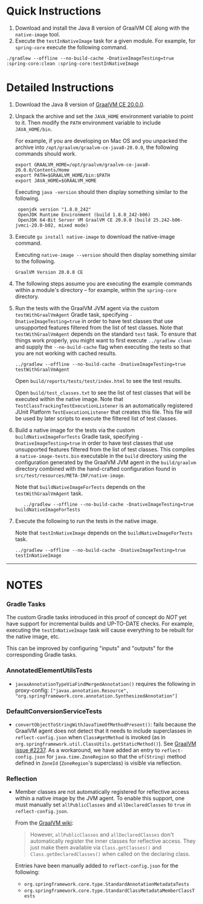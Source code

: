 # Quick Instructions

1. Download and install the Java 8 version of GraalVM CE along with the `native-image` tool.
2. Execute the `testInNativeImage` task for a given module. For example, for `spring-core`
   execute the following command.

`./gradlew --offline --no-build-cache -DnativeImageTesting=true :spring-core:clean :spring-core:testInNativeImage`	

# Detailed Instructions

1. Download the Java 8 version of [GraalVM CE 20.0.0](https://github.com/graalvm/graalvm-ce-builds/releases/tag/vm-20.0.0).

2. Unpack the archive and set the `JAVA_HOME` environment variable to point to it. Then
   modify the `PATH` environment variable to include `JAVA_HOME/bin`.

	For example, if you are developing on Mac OS and you unpacked the archive into
	`/opt/graalvm/graalvm-ce-java8-20.0.0`, the following commands should work.
	
	```
	export GRAALVM_HOME=/opt/graalvm/graalvm-ce-java8-20.0.0/Contents/Home
	export PATH=$GRAALVM_HOME/bin:$PATH
	export JAVA_HOME=$GRAALVM_HOME
	```

	Executing `java -version` should then display something similar to the following.

	```
	 openjdk version "1.8.0_242"
	 OpenJDK Runtime Environment (build 1.8.0_242-b06)
	 OpenJDK 64-Bit Server VM GraalVM CE 20.0.0 (build 25.242-b06-jvmci-20.0-b02, mixed mode)
	```

3. Execute `gu install native-image` to download the native-image command.

	Executing `native-image --version` should then display something similar to the following.

	```
	GraalVM Version 20.0.0 CE
	```

4. The following steps assume you are executing the example commands within a module's
   directory – for example, within the `spring-core` directory.

5. Run the tests with the GraalVM JVM agent via the custom `testWithGraalVmAgent` Gradle
   task, specifying `-DnativeImageTesting=true` in order to have test classes that use
   unsupported features filtered from the list of test classes. Note that
   `testWithGraalVmAgent` depends on the standard `test` task. To ensure that things
   work properly, you might want to first execute `../gradlew clean` and supply the
   `--no-build-cache` flag when executing the tests so that you are not working with cached
   results.

	```
	../gradlew --offline --no-build-cache -DnativeImageTesting=true testWithGraalVmAgent
	```

	Open `build/reports/tests/test/index.html` to see the test results.

	Open `build/test_classes.txt` to see the list of test classes that will be executed
	within the native image. Note that `TestClassTrackingTestExecutionListener` is an
	automatically registered JUnit Platform `TestExecutionListener` that creates this file.
	This file will be used by later scripts to execute the filtered list of test classes.

6. Build a native image for the tests via the custom `buildNativeImageForTests` Gradle
   task, specifying `-DnativeImageTesting=true` in order to have test classes that use
   unsupported features filtered from the list of test classes. This compiles a
   `native-image-tests.bin` executable in the `build` directory using the configuration
   generated by the GraalVM JVM agent in the `build/graalvm` directory combined with the
   hand-crafted configuration found in `src/test/resources/META-INF/native-image`.

   Note that `buildNativeImageForTests` depends on the `testWithGraalVmAgent` task.

	```
	   ../gradlew --offline --no-build-cache -DnativeImageTesting=true buildNativeImageForTests
	```

7. Execute the following to run the tests in the native image.

   Note that `testInNativeImage` depends on the `buildNativeImageForTests` task.

	```
	../gradlew --offline --no-build-cache -DnativeImageTesting=true testInNativeImage
	```

----

# NOTES

### Gradle Tasks

The custom Gradle tasks introduced in this proof of concept do *NOT* yet have support for
incremental builds and UP-TO-DATE checks. For example, executing the `testInNativeImage`
task will cause everything to be rebuilt for the native image, etc.

This can be improved by configuring "inputs" and "outputs" for the corresponding Gradle
tasks.

### AnnotatedElementUtilsTests

- `javaxAnnotationTypeViaFindMergedAnnotation()` requires the following in proxy-config:
  `["javax.annotation.Resource", "org.springframework.core.annotation.SynthesizedAnnotation"]`

### DefaultConversionServiceTests

- `convertObjectToStringWithJavaTimeOfMethodPresent()`: fails because the GraalVM agent does
	not detect that it needs to include superclasses in `reflect-config.json` when
	`Class#getMethod` is invoked (as in `org.springframework.util.ClassUtils.getStaticMethod()`).
	See [GraalVM issue #2237](https://github.com/oracle/graal/issues/2237). As a workaround,
	we have added an entry to `reflect-config.json` for `java.time.ZoneRegion` so that the
	`of(String)` method defined in `ZoneId` (`ZoneRegion`'s superclass) is visible via reflection.

### Reflection

- Member classes are not automatically registered for reflective access within a native
	image by the JVM agent. To enable this support, one must manually set `allPublicClasses`
	and `allDeclaredClasses` to `true` in `reflect-config.json`.
	
	From the [GraalVM wiki](https://github.com/oracle/graal/blob/master/substratevm/REFLECTION.md#manual-configuration):

	> However, `allPublicClasses` and `allDeclaredClasses` don't automatically register the
	inner classes for reflective access. They just make them available via `Class.getClasses()`
	and `Class.getDeclaredClasses()` when called on the declaring class.

    Entries have been manually added to `reflect-config.json` for the following:
    - `org.springframework.core.type.StandardAnnotationMetadataTests`
    - `org.springframework.core.type.StandardClassMetadataMemberClassTests`
